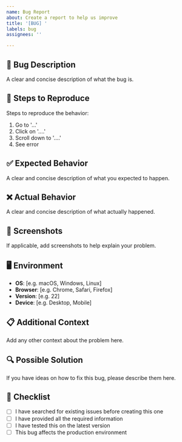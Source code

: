 ```yaml
---
name: Bug Report
about: Create a report to help us improve
title: '[BUG] '
labels: bug
assignees: ''

---
```


## 🐛 Bug Description
A clear and concise description of what the bug is.

## 🔄 Steps to Reproduce
Steps to reproduce the behavior:
1. Go to '...'
2. Click on '....'
3. Scroll down to '....'
4. See error

## ✅ Expected Behavior
A clear and concise description of what you expected to happen.

## ❌ Actual Behavior
A clear and concise description of what actually happened.

## 📸 Screenshots
If applicable, add screenshots to help explain your problem.

## 🖥️ Environment
- **OS**: [e.g. macOS, Windows, Linux]
- **Browser**: [e.g. Chrome, Safari, Firefox]
- **Version**: [e.g. 22]
- **Device**: [e.g. Desktop, Mobile]

## 📋 Additional Context
Add any other context about the problem here.

## 🔍 Possible Solution
If you have ideas on how to fix this bug, please describe them here.

## 📝 Checklist
- [ ] I have searched for existing issues before creating this one
- [ ] I have provided all the required information
- [ ] I have tested this on the latest version
- [ ] This bug affects the production environment
